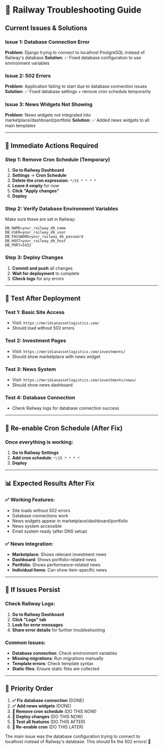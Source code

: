 # 🚨 Railway Troubleshooting Guide

## **Current Issues & Solutions**

### **Issue 1: Database Connection Error**
**Problem**: Django trying to connect to localhost PostgreSQL instead of Railway's database
**Solution**: ✅ Fixed database configuration to use environment variables

### **Issue 2: 502 Errors**
**Problem**: Application failing to start due to database connection issues
**Solution**: ✅ Fixed database settings + remove cron schedule temporarily

### **Issue 3: News Widgets Not Showing**
**Problem**: News widgets not integrated into marketplace/dashboard/portfolio
**Solution**: ✅ Added news widgets to all main templates

---

## 🔧 **Immediate Actions Required**

### **Step 1: Remove Cron Schedule (Temporary)**
1. **Go to Railway Dashboard**
2. **Settings** → **Cron Schedule**
3. **Delete the cron expression**: `*/15 * * * *`
4. **Leave it empty** for now
5. **Click "Apply changes"**
6. **Deploy**

### **Step 2: Verify Database Environment Variables**
Make sure these are set in Railway:
```
DB_NAME=your_railway_db_name
DB_USER=your_railway_db_user
DB_PASSWORD=your_railway_db_password
DB_HOST=your_railway_db_host
DB_PORT=5432
```

### **Step 3: Deploy Changes**
1. **Commit and push** all changes
2. **Wait for deployment** to complete
3. **Check logs** for any errors

---

## 🧪 **Test After Deployment**

### **Test 1: Basic Site Access**
- Visit: `https://meridianassetlogistics.com/`
- Should load without 502 errors

### **Test 2: Investment Pages**
- Visit: `https://meridianassetlogistics.com/investments/`
- Should show marketplace with news widget

### **Test 3: News System**
- Visit: `https://meridianassetlogistics.com/investments/news/`
- Should show news dashboard

### **Test 4: Database Connection**
- Check Railway logs for database connection success

---

## 🔄 **Re-enable Cron Schedule (After Fix)**

### **Once everything is working:**
1. **Go to Railway Settings**
2. **Add cron schedule**: `*/15 * * * *`
3. **Deploy**

---

## 📊 **Expected Results After Fix**

### **✅ Working Features:**
- Site loads without 502 errors
- Database connections work
- News widgets appear in marketplace/dashboard/portfolio
- News system accessible
- Email system ready (after DNS setup)

### **✅ News Integration:**
- **Marketplace**: Shows relevant investment news
- **Dashboard**: Shows portfolio-related news
- **Portfolio**: Shows performance-related news
- **Individual Items**: Can show item-specific news

---

## 🚨 **If Issues Persist**

### **Check Railway Logs:**
1. **Go to Railway Dashboard**
2. **Click "Logs" tab**
3. **Look for error messages**
4. **Share error details** for further troubleshooting

### **Common Issues:**
- **Database connection**: Check environment variables
- **Missing migrations**: Run migrations manually
- **Template errors**: Check template syntax
- **Static files**: Ensure static files are collected

---

## 🎯 **Priority Order**

1. **✅ Fix database connection** (DONE)
2. **✅ Add news widgets** (DONE)
3. **🔄 Remove cron schedule** (DO THIS NOW)
4. **🔄 Deploy changes** (DO THIS NOW)
5. **🧪 Test all features** (DO THIS AFTER)
6. **🔄 Re-enable cron** (DO THIS LATER)

The main issue was the database configuration trying to connect to localhost instead of Railway's database. This should fix the 502 errors! 🚀
